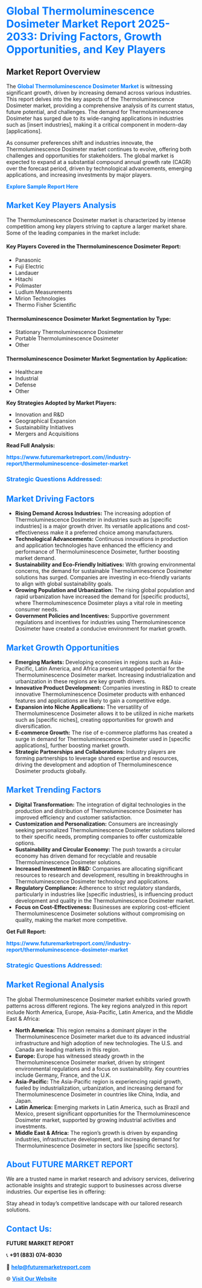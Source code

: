 <h1 style="color: #007BFF;">Global Thermoluminescence Dosimeter Market Report 2025-2033: Driving Factors, Growth Opportunities, and Key Players</h1>

<section id="overview">
<h2>Market Report Overview</h2>
<p>The <a href="https://www.futuremarketreport.com//industry-report/thermoluminescence-dosimeter-market" style="color: #007BFF; text-decoration: none;"><strong>Global Thermoluminescence Dosimeter Market</strong></a> is witnessing significant growth, driven by increasing demand across various industries. This report delves into the key aspects of the Thermoluminescence Dosimeter market, providing a comprehensive analysis of its current status, future potential, and challenges. The demand for Thermoluminescence Dosimeter has surged due to its wide-ranging applications in industries such as [insert industries], making it a critical component in modern-day [applications].</p>
<p>As consumer preferences shift and industries innovate, the Thermoluminescence Dosimeter market continues to evolve, offering both challenges and opportunities for stakeholders. The global market is expected to expand at a substantial compound annual growth rate (CAGR) over the forecast period, driven by technological advancements, emerging applications, and increasing investments by major players.</p>
</section>

<section id="overview">
<p><a href="https://www.futuremarketreport.com//request-sample/reportId=89918" style="color: #007BFF; text-decoration: none;"><strong>Explore Sample Report Here</strong></a></p>
</section>

<section id="key-players">
<h2 style="color: #007BFF;">Market Key Players Analysis</h2>
<p>The Thermoluminescence Dosimeter market is characterized by intense competition among key players striving to capture a larger market share. Some of the leading companies in the market include:</p>
<h4>Key Players Covered in the Thermoluminescence Dosimeter Report:</h4>
<ul><li>Panasonic</li><li>Fuji Electric</li><li>Landauer</li><li>Hitachi</li><li>Polimaster</li><li>Ludlum Measurements</li><li>Mirion Technologies</li><li>Thermo Fisher Scientific</li></ul>
<h4>Thermoluminescence Dosimeter Market Segmentation by Type:</h4>
<ul><li>Stationary Thermoluminescence Dosimeter</li><li>Portable Thermoluminescence Dosimeter</li><li>Other</li></ul>

<h4>Thermoluminescence Dosimeter Market Segmentation by Application:</h4>
<ul><li>Healthcare</li><li>Industrial</li><li>Defense</li><li>Other</li></ul>
<p><strong>Key Strategies Adopted by Market Players:</strong></p>
<ul>
<li>Innovation and R&D</li>
<li>Geographical Expansion</li>
<li>Sustainability Initiatives</li>
<li>Mergers and Acquisitions</li>
</ul>
</section>

<section>
<p><strong>Read Full Analysis: </strong></p><a href="https://www.futuremarketreport.com//industry-report/thermoluminescence-dosimeter-market" style="color: #007BFF; text-decoration: none;"><strong>https://www.futuremarketreport.com//industry-report/thermoluminescence-dosimeter-market</strong></a>
<h3 style="color: #007BFF;">Strategic Questions Addressed:</h3>
</section>

<section id="driving-factors">
<h2 style="color: #007BFF;">Market Driving Factors</h2>
<ul>
<li><strong>Rising Demand Across Industries:</strong> The increasing adoption of Thermoluminescence Dosimeter in industries such as [specific industries] is a major growth driver. Its versatile applications and cost-effectiveness make it a preferred choice among manufacturers.</li>
<li><strong>Technological Advancements:</strong> Continuous innovations in production and application technologies have enhanced the efficiency and performance of Thermoluminescence Dosimeter, further boosting market demand.</li>
<li><strong>Sustainability and Eco-Friendly Initiatives:</strong> With growing environmental concerns, the demand for sustainable Thermoluminescence Dosimeter solutions has surged. Companies are investing in eco-friendly variants to align with global sustainability goals.</li>
<li><strong>Growing Population and Urbanization:</strong> The rising global population and rapid urbanization have increased the demand for [specific products], where Thermoluminescence Dosimeter plays a vital role in meeting consumer needs.</li>
<li><strong>Government Policies and Incentives:</strong> Supportive government regulations and incentives for industries using Thermoluminescence Dosimeter have created a conducive environment for market growth.</li>
</ul>
</section>

<section id="growth-opportunities">
<h2 style="color: #007BFF;">Market Growth Opportunities</h2>
<ul>
<li><strong>Emerging Markets:</strong> Developing economies in regions such as Asia-Pacific, Latin America, and Africa present untapped potential for the Thermoluminescence Dosimeter market. Increasing industrialization and urbanization in these regions are key growth drivers.</li>
<li><strong>Innovative Product Development:</strong> Companies investing in R&D to create innovative Thermoluminescence Dosimeter products with enhanced features and applications are likely to gain a competitive edge.</li>
<li><strong>Expansion into Niche Applications:</strong> The versatility of Thermoluminescence Dosimeter allows it to be utilized in niche markets such as [specific niches], creating opportunities for growth and diversification.</li>
<li><strong>E-commerce Growth:</strong> The rise of e-commerce platforms has created a surge in demand for Thermoluminescence Dosimeter used in [specific applications], further boosting market growth.</li>
<li><strong>Strategic Partnerships and Collaborations:</strong> Industry players are forming partnerships to leverage shared expertise and resources, driving the development and adoption of Thermoluminescence Dosimeter products globally.</li>
</ul>
</section>

<section id="trending-factors">
<h2 style="color: #007BFF;">Market Trending Factors</h2>
<ul>
<li><strong>Digital Transformation:</strong> The integration of digital technologies in the production and distribution of Thermoluminescence Dosimeter has improved efficiency and customer satisfaction.</li>
<li><strong>Customization and Personalization:</strong> Consumers are increasingly seeking personalized Thermoluminescence Dosimeter solutions tailored to their specific needs, prompting companies to offer customizable options.</li>
<li><strong>Sustainability and Circular Economy:</strong> The push towards a circular economy has driven demand for recyclable and reusable Thermoluminescence Dosimeter solutions.</li>
<li><strong>Increased Investment in R&D:</strong> Companies are allocating significant resources to research and development, resulting in breakthroughs in Thermoluminescence Dosimeter technology and applications.</li>
<li><strong>Regulatory Compliance:</strong> Adherence to strict regulatory standards, particularly in industries like [specific industries], is influencing product development and quality in the Thermoluminescence Dosimeter market.</li>
<li><strong>Focus on Cost-Effectiveness:</strong> Businesses are exploring cost-efficient Thermoluminescence Dosimeter solutions without compromising on quality, making the market more competitive.</li>
</ul>
</section>

<section>
<p><strong>Get Full Report: </strong></p><a href="https://www.futuremarketreport.com//industry-report/thermoluminescence-dosimeter-market" style="color: #007BFF; text-decoration: none;"><strong>https://www.futuremarketreport.com//industry-report/thermoluminescence-dosimeter-market</strong></a>
<h3 style="color: #007BFF;">Strategic Questions Addressed:</h3>
</section>


<section id="regional-analysis">
<h2 style="color: #007BFF;">Market Regional Analysis</h2>
<p>The global Thermoluminescence Dosimeter market exhibits varied growth patterns across different regions. The key regions analyzed in this report include North America, Europe, Asia-Pacific, Latin America, and the Middle East & Africa:</p>
<ul>
<li><strong>North America:</strong> This region remains a dominant player in the Thermoluminescence Dosimeter market due to its advanced industrial infrastructure and high adoption of new technologies. The U.S. and Canada are leading markets in this region.</li>
<li><strong>Europe:</strong> Europe has witnessed steady growth in the Thermoluminescence Dosimeter market, driven by stringent environmental regulations and a focus on sustainability. Key countries include Germany, France, and the U.K.</li>
<li><strong>Asia-Pacific:</strong> The Asia-Pacific region is experiencing rapid growth, fueled by industrialization, urbanization, and increasing demand for Thermoluminescence Dosimeter in countries like China, India, and Japan.</li>
<li><strong>Latin America:</strong> Emerging markets in Latin America, such as Brazil and Mexico, present significant opportunities for the Thermoluminescence Dosimeter market, supported by growing industrial activities and investments.</li>
<li><strong>Middle East & Africa:</strong> The region’s growth is driven by expanding industries, infrastructure development, and increasing demand for Thermoluminescence Dosimeter in sectors like [specific sectors].</li>
</ul>
</section>

<footer>
<h2 style="color: #007BFF;">About FUTURE MARKET REPORT</h2>
<p>We are a trusted name in market research and advisory services, delivering actionable insights and strategic support to businesses across diverse industries. Our expertise lies in offering:</p>

<p>Stay ahead in today’s competitive landscape with our tailored research solutions.</p>

<h2 style="color: #007BFF;">Contact Us:</h2>
<p><strong>FUTURE MARKET REPORT</strong></p>
<p>📞 <strong>+91 (883) 074-8030</strong></p>
<p>📧 <strong><a href="mailto:help@futuremarketreport.com" style="color: #007BFF;">help@futuremarketreport.com</a></strong></p>
<p>🌐 <strong><a href="https://www.futuremarketreport.com/" style="color: #007BFF;">Visit Our Website</a></strong></p>
</footer>